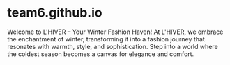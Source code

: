 # team6.github.io
Welcome to L'HIVER – Your Winter Fashion Haven!  At L'HIVER, we embrace the enchantment of winter, transforming it into a fashion journey that resonates with warmth, style, and sophistication. Step into a world where the coldest season becomes a canvas for elegance and comfort.
